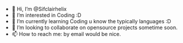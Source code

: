 - 👋 Hi, I’m @Sifclairhelix
- 👀 I’m interested in Coding :D
- 🌱 I’m currently learning Coding u know the typically languages :D
- 💞️ I’m looking to collaborate on opensource projects sometime soon. 
- 📫 How to reach me: by email would be nice.

<!---
Sifclairhelix/Sifclairhelix is a ✨ special ✨ repository because its `README.md` (this file) appears on your GitHub profile.
You can click the Preview link to take a look at your changes.
--->
